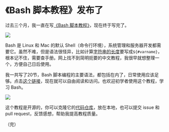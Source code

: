 # 《Bash 脚本教程》发布了

过去三个月，我一直在写[《Bash 脚本教程》](https://wangdoc.com/bash/)，现在终于写完了。

![](https://cdn.beekka.com/blogimg/asset/202004/bg2020041608.jpg)

Bash 是 Linux 和 Mac 的默认 Shell（命令行环境），系统管理和服务器开发都需要它。虽然不难，但是语法很怪异，比如计算[字符串的长度](https://wangdoc.com/bash/string.html#%E5%AD%97%E7%AC%A6%E4%B8%B2%E7%9A%84%E9%95%BF%E5%BA%A6)要写成`${#varname}`，根本记不住，需要查手册。网上找不到简明扼要的中文教程，我很早就想整理一个，方便自己日后使用。

我一共写了20节，Bash 脚本编程的主要语法，都包括在内了，日常使用应该足够。点击[这个链接](https://wangdoc.com/bash/)，现在就可以自由阅读和访问。也欢迎初学者使用这个教程，学习 Bash。

[![](https://cdn.beekka.com/blogimg/asset/202004/bg2020041607.jpg)](https://wangdoc.com/bash/)

这个教程是开源的，你可以克隆它的[代码仓库](https://github.com/wangdoc/bash-tutorial)，放在本地，也可以提交 issue 和 pull request，反馈感想，帮助我提高教程质量。

（完）
